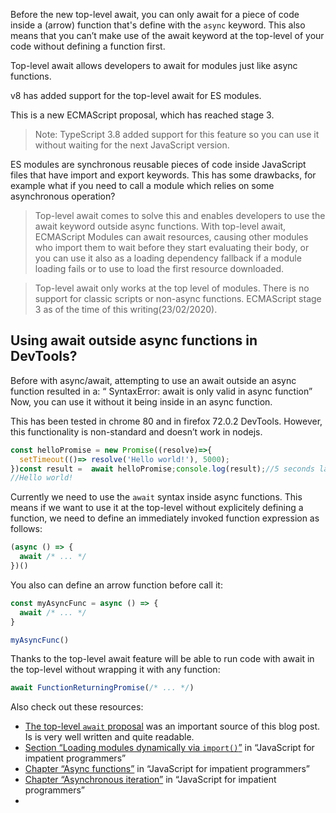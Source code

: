 
Before the new top-level await, you can only await for a piece of code inside a (arrow) function that's define with the `async` keyword. This also means that you can’t make use of the await keyword at the top-level of your code without defining a function first. 

Top-level await allows developers to await for modules just like async functions.

v8 has added support for the top-level await for ES modules. 


This is a new ECMAScript proposal, which has reached stage 3.

> Note: TypeScript 3.8 added support for this feature so you can use it without waiting for the next JavaScript version.

ES modules are synchronous reusable pieces of code inside JavaScript files that have import and export keywords. This has some drawbacks, for example what if you need to call a module which relies on some asynchronous operation?

> Top-level await comes to solve this and enables developers to use the await keyword outside async functions. With top-level await, ECMAScript Modules can await resources, causing other modules who import them to wait before they start evaluating their body, or you can use it also as a loading dependency fallback if a module loading fails or to use to load the first resource downloaded.

>Top-level await only works at the top level of modules. There is no support for classic scripts or non-async functions.
>ECMAScript stage 3 as of the time of this writing(23/02/2020).


## Using await outside async functions in DevTools?

Before with async/await, attempting to use an await outside an async function resulted in a: “ SyntaxError: await is only valid in async function” Now, you can use it without it being inside in an async function.

This has been tested in chrome 80 and in firefox 72.0.2 DevTools. However, this functionality is non-standard and doesn’t work in nodejs.

```js
const helloPromise = new Promise((resolve)=>{
  setTimeout(()=> resolve('Hello world!'), 5000);
})const result =  await helloPromise;console.log(result);//5 seconds later...:
//Hello world!
```
Currently we need to use the `await` syntax inside async functions. This means if we want to use it at the top-level without explicitely defining a function, we need to define an immediately invoked function expression as follows:

```js
(async () => {
  await /* ... */
})()
```

You also can define an arrow function before call it:

```js
const myAsyncFunc = async () => {
  await /* ... */
}

myAsyncFunc()
```


Thanks to the top-level await feature will be able to run code with await in the top-level without wrapping it with any function:

```js
await FunctionReturningPromise(/* ... */)
```

Also check out these resources:

-   [The top-level `await` proposal](https://github.com/tc39/proposal-top-level-await) was an important source of this blog post. Is is very well written and quite readable.
-   [Section “Loading modules dynamically via `import()`”](https://exploringjs.com/impatient-js/ch_modules.html#loading-modules-dynamically-via-import) in “JavaScript for impatient programmers”
-   [Chapter “Async functions”](https://exploringjs.com/impatient-js/ch_async-functions.html) in “JavaScript for impatient programmers”
-   [Chapter “Asynchronous iteration”](https://exploringjs.com/impatient-js/ch_async-iteration.html) in “JavaScript for impatient programmers”
- 
